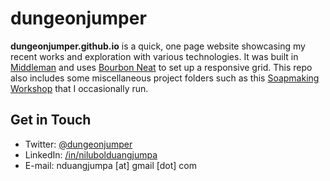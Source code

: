 # dungeonjumper
**dungeonjumper.github.io** is a quick, one page website showcasing my recent works and exploration with various technologies. It was built in [Middleman](https://github.com/middleman/middleman) and uses [Bourbon Neat](https://github.com/thoughtbot/neat) to set up a responsive grid. This repo also includes some miscellaneous project folders such as this [Soapmaking Workshop](http://dungeonjumper.github.io/cp-soap) that I occasionally run.

## Get in Touch
- Twitter: [@dungeonjumper](http://twitter.com/dungeonjumper)
- LinkedIn: [/in/nilubolduangjumpa](https://www.linkedin.com/in/nilubolduangjumpa)
- E-mail: nduangjumpa [at] gmail [dot] com
